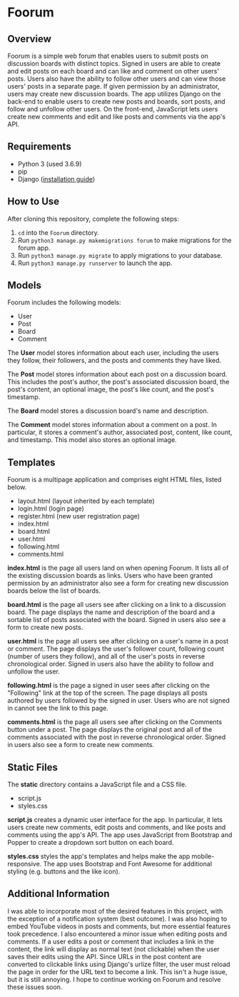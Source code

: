 # Foorum

## Overview

Foorum is a simple web forum that enables users to submit posts on discussion boards with distinct topics. Signed in users are able to create and edit posts on each board and can like and comment on other users' posts. Users also have the ability to follow other users and can view those users' posts in a separate page. If given permission by an administrator, users may create new discussion boards. The app utilizes Django on the back-end to enable users to create new posts and boards, sort posts, and follow and unfollow other users. On the front-end, JavaScript lets users create new comments and edit and like posts and comments via the app's API. 

## Requirements

- Python 3 (used 3.6.9)
- pip
- Django ([installation guide](https://docs.djangoproject.com/en/3.0/topics/install/)) 

## How to Use

After cloning this repository, complete the following steps:

1. `cd` into the `Foorum` directory.
2. Run `python3 manage.py makemigrations forum` to make migrations for the forum app.
3. Run `python3 manage.py migrate` to apply migrations to your database.
4. Run `python3 manage.py runserver` to launch the app.

## Models

Foorum includes the following models:
- User
- Post
- Board
- Comment

The **User** model stores information about each user, including the users they follow, their followers, and the posts and comments they have liked. 

The **Post** model stores information about each post on a discussion board. This includes the post's author, the post's associated discussion board, the post's content, an optional image, the post's like count, and the post's timestamp.

The **Board** model stores a discussion board's name and description.

The **Comment** model stores information about a comment on a post. In particular, it stores a comment's author, associated post, content, like count, and timestamp. This model also stores an optional image. 

## Templates

Foorum is a multipage application and comprises eight HTML files, listed below.
- layout.html (layout inherited by each template)
- login.html (login page)
- register.html (new user registration page) 
- index.html
- board.html
- user.html
- following.html
- comments.html

**index.html** is the page all users land on when opening Foorum. It lists all of the existing discussion boards as links. Users who have been granted permission by an administrator also see a form for creating new discussion boards below the list of boards.

**board.html** is the page all users see after clicking on a link to a discussion board. The page displays the name and description of the board and a sortable list of posts associated with the board. Signed in users also see a form to create new posts. 

**user.html** is the page all users see after clicking on a user's name in a post or comment. The page displays the user's follower count, following count (number of users they follow), and all of the user's posts in reverse chronological order. Signed in users also have the ability to follow and unfollow the user. 

**following.html** is the page a signed in user sees after clicking on the "Following" link at the top of the screen. The page displays all posts authored by users followed by the signed in user. Users who are not signed in cannot see the link to this page.

**comments.html** is the page all users see after clicking on the Comments button under a post. The page displays the original post and all of the comments associated with the post in reverse chronological order. Signed in users also see a form to create new comments. 
 
## Static Files

The **static** directory contains a JavaScript file and a CSS file.

- script.js
- styles.css

**script.js** creates a dynamic user interface for the app. In particular, it lets users create new comments, edit posts and comments, and like posts and comments using the app's API. The app uses JavaScript from Bootstrap and Popper to create a dropdown sort button on each board.  

**styles.css** styles the app's templates and helps make the app mobile-responsive. The app uses Bootstrap and Font Awesome for additional styling (e.g. buttons and the like icon).

## Additional Information

I was able to incorporate most of the desired features in this project, with the exception of a notification system (best outcome). I was also hoping to embed YouTube videos in posts and comments, but more essential features took precedence. I also encountered a minor issue when editing posts and comments. If a user edits a post or comment that includes a link in the content, the link will display as normal text (not clickable) when the user saves their edits using the API. Since URLs in the post content are converted to clickable links using Django's urlize filter, the user must reload the page in order for the URL text to become a link. This isn't a huge issue, but it is still annoying. I hope to continue working on Foorum and resolve these issues soon.
